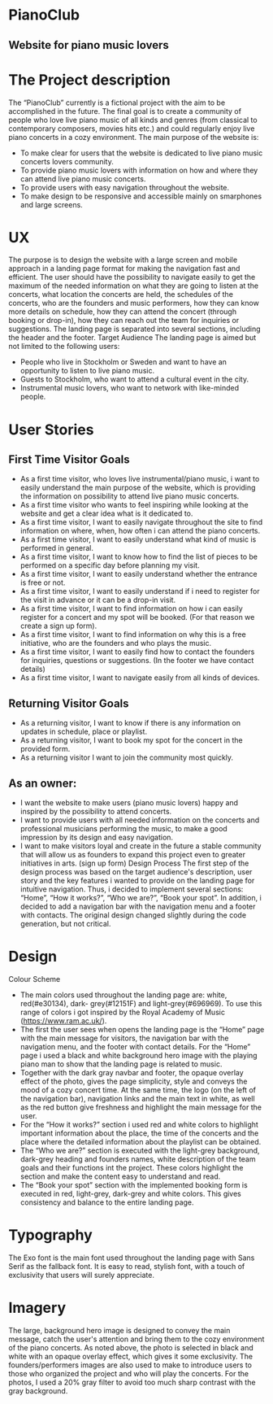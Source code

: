 # PianoClub
## Website for piano music lovers

# The Project description

The “PianoClub” currently is a fictional project with the aim to be accomplished in the future. The final goal is to create a community of people who love live piano music of all kinds and genres (from classical to contemporary composers, movies hits etc.) and could regularly enjoy live piano concerts in a cozy environment. 
The main purpose of the website is:
- To make clear for users that the website is dedicated to live piano music concerts lovers community.
- To provide piano music lovers with information on how and where they can attend live piano music concerts.
- To provide users with easy navigation throughout the website.
- To make design to be responsive and accessible mainly on smarphones and large screens.
 
# UX
The purpose is to design the website with a large screen and mobile approach in a landing page format for making the navigation fast and efficient.
The user should have the possibility to navigate easily to get the maximum of the needed information on what they are going to listen at the concerts, what location the concerts are held, the schedules of the concerts, who are the founders and music performers, how they can know more details on schedule, how they can attend the concert (through booking or drop-in), how they can reach out the team for inquiries or suggestions.
The landing page is separated into several sections, including the header and the footer. 
Target Audience
The landing page is aimed but not limited to the following users:
- People who live in Stockholm or Sweden and want to have an opportunity to listen to live piano music.
- Guests to Stockholm, who want to attend a cultural event in the city.
- Instrumental music lovers, who want to network with like-minded people.
 
# User Stories

## First Time Visitor Goals

- As a first time visitor, who loves live instrumental/piano music, i want to easily understand the main purpose of the website, which is providing the information on possibility to attend live piano music concerts.
- As a first time visitor who wants to feel inspiring while looking at the website and get a clear idea what is it dedicated to. 
- As a first time visitor, I want to easily navigate throughout the site to find information on where, when, how often i can attend the piano concerts.
- As a first time visitor, I want to easily understand what kind of music is performed in general.
- As a first time visitor, I want to know how to find the list of pieces to be performed on a specific day before planning my visit. 
- As a first time visitor, I want to easily understand whether the entrance is free or not.
- As a first time visitor, I want to easily understand if i need to register for the visit in advance or it can be a drop-in visit.
- As a first time visitor, I want to find information on how i can easily register for a concert and my spot will be booked. (For that reason we create a sign up form).
- As a first time visitor, I want to find information on why this is a free initiative, who are the founders and who plays the music.
- As a first time visitor, I want to easily find how to contact the founders for inquiries, questions or suggestions. (In the footer we have contact details) 
- As a first time visitor, I want to navigate easily from all kinds of devices.

## Returning Visitor Goals
- As a returning visitor, I want to know if there is any information on updates in schedule, place or playlist.
- As a returning visitor, I want to book my spot for the concert in the provided form.  
- As a returning visitor I want to join the community most quickly.

## As an owner: 
- I want the website to make users (piano music lovers) happy and inspired by the possibility to attend concerts. 
- I want to provide users with all needed information on the concerts and professional musicians performing the music, to make a good impression by its design and easy navigation. 
- I want to make visitors loyal and create in the future a stable community that will allow us as founders to expand this project even to greater initiatives in arts. (sign up form)
Design Process
The first step of the design process was based on the target audience's description, user story and the key features i wanted to provide on the landing page for intuitive navigation. Thus, i decided to implement several sections: “Home”, “How it works?”, “Who we are?”, “Book your spot”. In addition, i decided to add a navigation bar with the navigation menu and a footer with contacts. The original design changed slightly during the code generation, but not critical.

# Design

Colour Scheme
- The main colors used throughout the landing page are: white, red(#e30134), dark- grey(#12151F) and light-grey(#696969). To use this range of colors i got inspired by the Royal Academy of Music (https://www.ram.ac.uk/).
- The first the user sees when opens the landing page is the “Home” page with the main message for visitors, the navigation bar with the navigation menu, and the footer with contact details. For the “Home” page i used a black and white background hero image with the playing piano man to show that the landing page is related to music.
- Together with the dark gray navbar and footer, the opaque overlay effect of the photo, gives the page simplicity, style and conveys the mood of a cozy concert time. At the same time, the logo (on the left of the navigation bar), navigation links and the main text in white, as well as the red button give freshness and highlight the main message for the user.
- For the “How it works?” section i used red and white colors to highlight important information about the place, the time of the concerts and the place where the detailed information about the playlist can be obtained.
- The “Who we are?” section is executed with the light-grey background, dark-grey heading and founders names, white description of the team goals and their functions int the project. These colors highlight the section and make the content easy to understand and read.
- The “Book your spot” section with the implemented booking form is executed in red, light-grey, dark-grey and white colors. This gives consistency and balance to the entire landing page. 

# Typography
The Exo font is the main font used throughout the landing page with Sans Serif as the fallback font. It is easy to read, stylish font, with a touch of exclusivity that users will surely appreciate.

# Imagery
The large, background hero image is designed to convey the main message, catch the user's attention and bring them to the cozy environment of the piano concerts. As noted above, the photo is selected in black and white with an opaque overlay effect, which gives it some exclusivity.
The founders/performers images are also used to make to introduce users to those who organized the project and who will play the concerts. For the photos, I used a 20% gray filter to avoid too much sharp contrast with the gray background.

